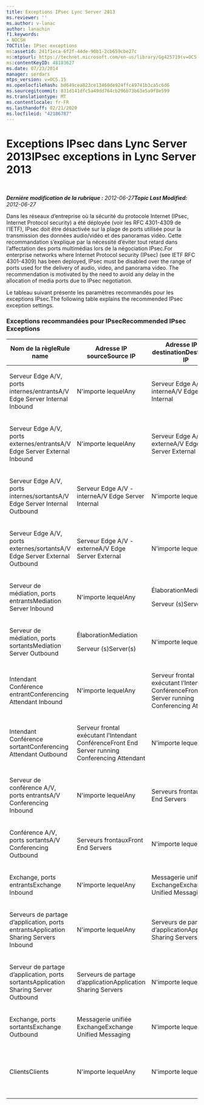```yaml
---
title: Exceptions IPsec Lync Server 2013
ms.reviewer: ''
ms.author: v-lanac
author: lanachin
f1.keywords:
- NOCSH
TOCTitle: IPsec exceptions
ms:assetid: 241f1eca-6f2f-44de-90b1-2cb659cbe27c
ms:mtpsurl: https://technet.microsoft.com/en-us/library/Gg425719(v=OCS.15)
ms:contentKeyID: 48183627
ms.date: 07/23/2014
manager: serdars
mtps_version: v=OCS.15
ms.openlocfilehash: bd649cea823ce13460de924ffc49741b3ca5c6d6
ms.sourcegitcommit: 831d141dfc5a49dd764cb296b73b63e5a9f8e599
ms.translationtype: MT
ms.contentlocale: fr-FR
ms.lasthandoff: 02/21/2020
ms.locfileid: "42186787"
---
```

<div data-xmlns="http://www.w3.org/1999/xhtml">

<div class="topic" data-xmlns="http://www.w3.org/1999/xhtml" data-msxsl="urn:schemas-microsoft-com:xslt" data-cs="https://msdn.microsoft.com/">

<div data-asp="https://msdn2.microsoft.com/asp">

# <a name="ipsec-exceptions-in-lync-server-2013"></a><span data-ttu-id="58b13-102">Exceptions IPsec dans Lync Server 2013</span><span class="sxs-lookup"><span data-stu-id="58b13-102">IPsec exceptions in Lync Server 2013</span></span>

</div>

<div id="mainSection">

<div id="mainBody">

<span> </span>

<span data-ttu-id="58b13-103">_**Dernière modification de la rubrique :** 2012-06-27_</span><span class="sxs-lookup"><span data-stu-id="58b13-103">_**Topic Last Modified:** 2012-06-27_</span></span>

<span data-ttu-id="58b13-p101">Dans les réseaux d’entreprise où la sécurité du protocole Internet (IPsec, Internet Protocol security) a été déployée (voir les RFC 4301-4309 de l’IETF), IPsec doit être désactivée sur la plage de ports utilisée pour la transmission des données audio/vidéo et des panoramas vidéo. Cette recommandation s’explique par la nécessité d’éviter tout retard dans l’affectation des ports multimédias lors de la négociation IPsec.</span><span class="sxs-lookup"><span data-stu-id="58b13-p101">For enterprise networks where Internet Protocol security (IPsec) (see IETF RFC 4301-4309) has been deployed, IPsec must be disabled over the range of ports used for the delivery of audio, video, and panorama video. The recommendation is motivated by the need to avoid any delay in the allocation of media ports due to IPsec negotiation.</span></span>

<span data-ttu-id="58b13-106">Le tableau suivant présente les paramètres recommandés pour les exceptions IPsec.</span><span class="sxs-lookup"><span data-stu-id="58b13-106">The following table explains the recommended IPsec exception settings.</span></span>

### <a name="recommended-ipsec-exceptions"></a><span data-ttu-id="58b13-107">Exceptions recommandées pour IPsec</span><span class="sxs-lookup"><span data-stu-id="58b13-107">Recommended IPsec Exceptions</span></span>

<table style="width:100%;">
<colgroup>
<col style="width: 14%" />
<col style="width: 14%" />
<col style="width: 14%" />
<col style="width: 14%" />
<col style="width: 14%" />
<col style="width: 14%" />
<col style="width: 14%" />
</colgroup>
<thead>
<tr class="header">
<th><span data-ttu-id="58b13-108">Nom de la règle</span><span class="sxs-lookup"><span data-stu-id="58b13-108">Rule name</span></span></th>
<th><span data-ttu-id="58b13-109">Adresse IP source</span><span class="sxs-lookup"><span data-stu-id="58b13-109">Source IP</span></span></th>
<th><span data-ttu-id="58b13-110">Adresse IP de destination</span><span class="sxs-lookup"><span data-stu-id="58b13-110">Destination IP</span></span></th>
<th><span data-ttu-id="58b13-111">Protocole</span><span class="sxs-lookup"><span data-stu-id="58b13-111">Protocol</span></span></th>
<th><span data-ttu-id="58b13-112">Port source</span><span class="sxs-lookup"><span data-stu-id="58b13-112">Source port</span></span></th>
<th><span data-ttu-id="58b13-113">Port de destination</span><span class="sxs-lookup"><span data-stu-id="58b13-113">Destination port</span></span></th>
<th><span data-ttu-id="58b13-114">Besoin d’authentification</span><span class="sxs-lookup"><span data-stu-id="58b13-114">Authentication Requirement</span></span></th>
</tr>
</thead>
<tbody>
<tr class="odd">
<td><p><span data-ttu-id="58b13-115">Serveur Edge A/V, ports internes/entrants</span><span class="sxs-lookup"><span data-stu-id="58b13-115">A/V Edge Server Internal Inbound</span></span></p></td>
<td><p><span data-ttu-id="58b13-116">N'importe lequel</span><span class="sxs-lookup"><span data-stu-id="58b13-116">Any</span></span></p></td>
<td><p><span data-ttu-id="58b13-117">Serveur Edge A/V - interne</span><span class="sxs-lookup"><span data-stu-id="58b13-117">A/V Edge Server Internal</span></span></p></td>
<td><p><span data-ttu-id="58b13-118">UDP et TCP</span><span class="sxs-lookup"><span data-stu-id="58b13-118">UDP and TCP</span></span></p></td>
<td><p><span data-ttu-id="58b13-119">N'importe lequel</span><span class="sxs-lookup"><span data-stu-id="58b13-119">Any</span></span></p></td>
<td><p><span data-ttu-id="58b13-120">N'importe lequel</span><span class="sxs-lookup"><span data-stu-id="58b13-120">Any</span></span></p></td>
<td><p><span data-ttu-id="58b13-121">Ne pas authentifier</span><span class="sxs-lookup"><span data-stu-id="58b13-121">Do not authenticate</span></span></p></td>
</tr>
<tr class="even">
<td><p><span data-ttu-id="58b13-122">Serveur Edge A/V, ports externes/entrants</span><span class="sxs-lookup"><span data-stu-id="58b13-122">A/V Edge Server External Inbound</span></span></p></td>
<td><p><span data-ttu-id="58b13-123">N'importe lequel</span><span class="sxs-lookup"><span data-stu-id="58b13-123">Any</span></span></p></td>
<td><p><span data-ttu-id="58b13-124">Serveur Edge A/V - externe</span><span class="sxs-lookup"><span data-stu-id="58b13-124">A/V Edge Server External</span></span></p></td>
<td><p><span data-ttu-id="58b13-125">UDP et TCP</span><span class="sxs-lookup"><span data-stu-id="58b13-125">UDP and TCP</span></span></p></td>
<td><p><span data-ttu-id="58b13-126">N'importe lequel</span><span class="sxs-lookup"><span data-stu-id="58b13-126">Any</span></span></p></td>
<td><p><span data-ttu-id="58b13-127">N'importe lequel</span><span class="sxs-lookup"><span data-stu-id="58b13-127">Any</span></span></p></td>
<td><p><span data-ttu-id="58b13-128">Ne pas authentifier</span><span class="sxs-lookup"><span data-stu-id="58b13-128">Do not authenticate</span></span></p></td>
</tr>
<tr class="odd">
<td><p><span data-ttu-id="58b13-129">Serveur Edge A/V, ports internes/sortants</span><span class="sxs-lookup"><span data-stu-id="58b13-129">A/V Edge Server Internal Outbound</span></span></p></td>
<td><p><span data-ttu-id="58b13-130">Serveur Edge A/V - interne</span><span class="sxs-lookup"><span data-stu-id="58b13-130">A/V Edge Server Internal</span></span></p></td>
<td><p><span data-ttu-id="58b13-131">N'importe lequel</span><span class="sxs-lookup"><span data-stu-id="58b13-131">Any</span></span></p></td>
<td><p><span data-ttu-id="58b13-132">TCP &amp; UDP</span><span class="sxs-lookup"><span data-stu-id="58b13-132">UDP &amp; TCP</span></span></p></td>
<td><p><span data-ttu-id="58b13-133">N'importe lequel</span><span class="sxs-lookup"><span data-stu-id="58b13-133">Any</span></span></p></td>
<td><p><span data-ttu-id="58b13-134">N'importe lequel</span><span class="sxs-lookup"><span data-stu-id="58b13-134">Any</span></span></p></td>
<td><p><span data-ttu-id="58b13-135">Ne pas authentifier</span><span class="sxs-lookup"><span data-stu-id="58b13-135">Do not authenticate</span></span></p></td>
</tr>
<tr class="even">
<td><p><span data-ttu-id="58b13-136">Serveur Edge A/V, ports externes/sortants</span><span class="sxs-lookup"><span data-stu-id="58b13-136">A/V Edge Server External Outbound</span></span></p></td>
<td><p><span data-ttu-id="58b13-137">Serveur Edge A/V - externe</span><span class="sxs-lookup"><span data-stu-id="58b13-137">A/V Edge Server External</span></span></p></td>
<td><p><span data-ttu-id="58b13-138">N'importe lequel</span><span class="sxs-lookup"><span data-stu-id="58b13-138">Any</span></span></p></td>
<td><p><span data-ttu-id="58b13-139">UDP et TCP</span><span class="sxs-lookup"><span data-stu-id="58b13-139">UDP and TCP</span></span></p></td>
<td><p><span data-ttu-id="58b13-140">N'importe lequel</span><span class="sxs-lookup"><span data-stu-id="58b13-140">Any</span></span></p></td>
<td><p><span data-ttu-id="58b13-141">N'importe lequel</span><span class="sxs-lookup"><span data-stu-id="58b13-141">Any</span></span></p></td>
<td><p><span data-ttu-id="58b13-142">Ne pas authentifier</span><span class="sxs-lookup"><span data-stu-id="58b13-142">Do not authenticate</span></span></p></td>
</tr>
<tr class="odd">
<td><p><span data-ttu-id="58b13-143">Serveur de médiation, ports entrants</span><span class="sxs-lookup"><span data-stu-id="58b13-143">Mediation Server Inbound</span></span></p></td>
<td><p><span data-ttu-id="58b13-144">N'importe lequel</span><span class="sxs-lookup"><span data-stu-id="58b13-144">Any</span></span></p></td>
<td><p><span data-ttu-id="58b13-145">Élaboration</span><span class="sxs-lookup"><span data-stu-id="58b13-145">Mediation</span></span></p>
<p><span data-ttu-id="58b13-146">Serveur (s)</span><span class="sxs-lookup"><span data-stu-id="58b13-146">Server(s)</span></span></p></td>
<td><p><span data-ttu-id="58b13-147">UDP et TCP</span><span class="sxs-lookup"><span data-stu-id="58b13-147">UDP and TCP</span></span></p></td>
<td><p><span data-ttu-id="58b13-148">N'importe lequel</span><span class="sxs-lookup"><span data-stu-id="58b13-148">Any</span></span></p></td>
<td><p><span data-ttu-id="58b13-149">N'importe lequel</span><span class="sxs-lookup"><span data-stu-id="58b13-149">Any</span></span></p></td>
<td><p><span data-ttu-id="58b13-150">Ne pas authentifier</span><span class="sxs-lookup"><span data-stu-id="58b13-150">Do not authenticate</span></span></p></td>
</tr>
<tr class="even">
<td><p><span data-ttu-id="58b13-151">Serveur de médiation, ports sortants</span><span class="sxs-lookup"><span data-stu-id="58b13-151">Mediation Server Outbound</span></span></p></td>
<td><p><span data-ttu-id="58b13-152">Élaboration</span><span class="sxs-lookup"><span data-stu-id="58b13-152">Mediation</span></span></p>
<p><span data-ttu-id="58b13-153">Serveur (s)</span><span class="sxs-lookup"><span data-stu-id="58b13-153">Server(s)</span></span></p></td>
<td><p><span data-ttu-id="58b13-154">N'importe lequel</span><span class="sxs-lookup"><span data-stu-id="58b13-154">Any</span></span></p></td>
<td><p><span data-ttu-id="58b13-155">UDP et TCP</span><span class="sxs-lookup"><span data-stu-id="58b13-155">UDP and TCP</span></span></p></td>
<td><p><span data-ttu-id="58b13-156">N'importe lequel</span><span class="sxs-lookup"><span data-stu-id="58b13-156">Any</span></span></p></td>
<td><p><span data-ttu-id="58b13-157">N'importe lequel</span><span class="sxs-lookup"><span data-stu-id="58b13-157">Any</span></span></p></td>
<td><p><span data-ttu-id="58b13-158">Ne pas authentifier</span><span class="sxs-lookup"><span data-stu-id="58b13-158">Do not authenticate</span></span></p></td>
</tr>
<tr class="odd">
<td><p><span data-ttu-id="58b13-159">Intendant Conférence entrant</span><span class="sxs-lookup"><span data-stu-id="58b13-159">Conferencing Attendant Inbound</span></span></p></td>
<td><p><span data-ttu-id="58b13-160">N'importe lequel</span><span class="sxs-lookup"><span data-stu-id="58b13-160">Any</span></span></p></td>
<td><p><span data-ttu-id="58b13-161">Serveur frontal exécutant l’Intendant Conférence</span><span class="sxs-lookup"><span data-stu-id="58b13-161">Front End Server running Conferencing Attendant</span></span></p></td>
<td><p><span data-ttu-id="58b13-162">UDP et TCP</span><span class="sxs-lookup"><span data-stu-id="58b13-162">UDP and TCP</span></span></p></td>
<td><p><span data-ttu-id="58b13-163">N'importe lequel</span><span class="sxs-lookup"><span data-stu-id="58b13-163">Any</span></span></p></td>
<td><p><span data-ttu-id="58b13-164">N'importe lequel</span><span class="sxs-lookup"><span data-stu-id="58b13-164">Any</span></span></p></td>
<td><p><span data-ttu-id="58b13-165">Ne pas authentifier</span><span class="sxs-lookup"><span data-stu-id="58b13-165">Do not authenticate</span></span></p></td>
</tr>
<tr class="even">
<td><p><span data-ttu-id="58b13-166">Intendant Conférence sortant</span><span class="sxs-lookup"><span data-stu-id="58b13-166">Conferencing Attendant Outbound</span></span></p></td>
<td><p><span data-ttu-id="58b13-167">Serveur frontal exécutant l’Intendant Conférence</span><span class="sxs-lookup"><span data-stu-id="58b13-167">Front End Server running Conferencing Attendant</span></span></p></td>
<td><p><span data-ttu-id="58b13-168">N'importe lequel</span><span class="sxs-lookup"><span data-stu-id="58b13-168">Any</span></span></p></td>
<td><p><span data-ttu-id="58b13-169">UDP et TCP</span><span class="sxs-lookup"><span data-stu-id="58b13-169">UDP and TCP</span></span></p></td>
<td><p><span data-ttu-id="58b13-170">N'importe lequel</span><span class="sxs-lookup"><span data-stu-id="58b13-170">Any</span></span></p></td>
<td><p><span data-ttu-id="58b13-171">N'importe lequel</span><span class="sxs-lookup"><span data-stu-id="58b13-171">Any</span></span></p></td>
<td><p><span data-ttu-id="58b13-172">Ne pas authentifier</span><span class="sxs-lookup"><span data-stu-id="58b13-172">Do not authenticate</span></span></p></td>
</tr>
<tr class="odd">
<td><p><span data-ttu-id="58b13-173">Serveur de conférence A/V, ports entrants</span><span class="sxs-lookup"><span data-stu-id="58b13-173">A/V Conferencing Inbound</span></span></p></td>
<td><p><span data-ttu-id="58b13-174">N'importe lequel</span><span class="sxs-lookup"><span data-stu-id="58b13-174">Any</span></span></p></td>
<td><p><span data-ttu-id="58b13-175">Serveurs frontaux</span><span class="sxs-lookup"><span data-stu-id="58b13-175">Front End Servers</span></span></p></td>
<td><p><span data-ttu-id="58b13-176">UDP et TCP</span><span class="sxs-lookup"><span data-stu-id="58b13-176">UDP and TCP</span></span></p></td>
<td><p><span data-ttu-id="58b13-177">N'importe lequel</span><span class="sxs-lookup"><span data-stu-id="58b13-177">Any</span></span></p></td>
<td><p><span data-ttu-id="58b13-178">N'importe lequel</span><span class="sxs-lookup"><span data-stu-id="58b13-178">Any</span></span></p></td>
<td><p><span data-ttu-id="58b13-179">Ne pas authentifier</span><span class="sxs-lookup"><span data-stu-id="58b13-179">Do not authenticate</span></span></p></td>
</tr>
<tr class="even">
<td><p><span data-ttu-id="58b13-180">Conférence A/V, ports sortants</span><span class="sxs-lookup"><span data-stu-id="58b13-180">A/V Conferencing Outbound</span></span></p></td>
<td><p><span data-ttu-id="58b13-181">Serveurs frontaux</span><span class="sxs-lookup"><span data-stu-id="58b13-181">Front End Servers</span></span></p></td>
<td><p><span data-ttu-id="58b13-182">N'importe lequel</span><span class="sxs-lookup"><span data-stu-id="58b13-182">Any</span></span></p></td>
<td><p><span data-ttu-id="58b13-183">UDP et TCP</span><span class="sxs-lookup"><span data-stu-id="58b13-183">UDP and TCP</span></span></p></td>
<td><p><span data-ttu-id="58b13-184">N'importe lequel</span><span class="sxs-lookup"><span data-stu-id="58b13-184">Any</span></span></p></td>
<td><p><span data-ttu-id="58b13-185">N'importe lequel</span><span class="sxs-lookup"><span data-stu-id="58b13-185">Any</span></span></p></td>
<td><p><span data-ttu-id="58b13-186">Ne pas authentifier</span><span class="sxs-lookup"><span data-stu-id="58b13-186">Do not authenticate</span></span></p></td>
</tr>
<tr class="odd">
<td><p><span data-ttu-id="58b13-187">Exchange, ports entrants</span><span class="sxs-lookup"><span data-stu-id="58b13-187">Exchange Inbound</span></span></p></td>
<td><p><span data-ttu-id="58b13-188">N'importe lequel</span><span class="sxs-lookup"><span data-stu-id="58b13-188">Any</span></span></p></td>
<td><p><span data-ttu-id="58b13-189">Messagerie unifiée Exchange</span><span class="sxs-lookup"><span data-stu-id="58b13-189">Exchange Unified Messaging</span></span></p></td>
<td><p><span data-ttu-id="58b13-190">UDP et TCP</span><span class="sxs-lookup"><span data-stu-id="58b13-190">UDP and TCP</span></span></p></td>
<td><p><span data-ttu-id="58b13-191">N'importe lequel</span><span class="sxs-lookup"><span data-stu-id="58b13-191">Any</span></span></p></td>
<td><p><span data-ttu-id="58b13-192">N'importe lequel</span><span class="sxs-lookup"><span data-stu-id="58b13-192">Any</span></span></p></td>
<td><p><span data-ttu-id="58b13-193">Ne pas authentifier</span><span class="sxs-lookup"><span data-stu-id="58b13-193">Do not authenticate</span></span></p></td>
</tr>
<tr class="even">
<td><p><span data-ttu-id="58b13-194">Serveurs de partage d’application, ports entrants</span><span class="sxs-lookup"><span data-stu-id="58b13-194">Application Sharing Servers Inbound</span></span></p></td>
<td><p><span data-ttu-id="58b13-195">N'importe lequel</span><span class="sxs-lookup"><span data-stu-id="58b13-195">Any</span></span></p></td>
<td><p><span data-ttu-id="58b13-196">Serveurs de partage d’application</span><span class="sxs-lookup"><span data-stu-id="58b13-196">Application Sharing Servers</span></span></p></td>
<td><p><span data-ttu-id="58b13-197">TCP</span><span class="sxs-lookup"><span data-stu-id="58b13-197">TCP</span></span></p></td>
<td><p><span data-ttu-id="58b13-198">N'importe lequel</span><span class="sxs-lookup"><span data-stu-id="58b13-198">Any</span></span></p></td>
<td><p><span data-ttu-id="58b13-199">N'importe lequel</span><span class="sxs-lookup"><span data-stu-id="58b13-199">Any</span></span></p></td>
<td><p><span data-ttu-id="58b13-200">Ne pas authentifier</span><span class="sxs-lookup"><span data-stu-id="58b13-200">Do not authenticate</span></span></p></td>
</tr>
<tr class="odd">
<td><p><span data-ttu-id="58b13-201">Serveur de partage d’application, ports sortants</span><span class="sxs-lookup"><span data-stu-id="58b13-201">Application Sharing Server Outbound</span></span></p></td>
<td><p><span data-ttu-id="58b13-202">Serveurs de partage d’application</span><span class="sxs-lookup"><span data-stu-id="58b13-202">Application Sharing Servers</span></span></p></td>
<td><p><span data-ttu-id="58b13-203">N'importe lequel</span><span class="sxs-lookup"><span data-stu-id="58b13-203">Any</span></span></p></td>
<td><p><span data-ttu-id="58b13-204">TCP</span><span class="sxs-lookup"><span data-stu-id="58b13-204">TCP</span></span></p></td>
<td><p><span data-ttu-id="58b13-205">N'importe lequel</span><span class="sxs-lookup"><span data-stu-id="58b13-205">Any</span></span></p></td>
<td><p><span data-ttu-id="58b13-206">N'importe lequel</span><span class="sxs-lookup"><span data-stu-id="58b13-206">Any</span></span></p></td>
<td><p><span data-ttu-id="58b13-207">Ne pas authentifier</span><span class="sxs-lookup"><span data-stu-id="58b13-207">Do not authenticate</span></span></p></td>
</tr>
<tr class="even">
<td><p><span data-ttu-id="58b13-208">Exchange, ports sortants</span><span class="sxs-lookup"><span data-stu-id="58b13-208">Exchange Outbound</span></span></p></td>
<td><p><span data-ttu-id="58b13-209">Messagerie unifiée Exchange</span><span class="sxs-lookup"><span data-stu-id="58b13-209">Exchange Unified Messaging</span></span></p></td>
<td><p><span data-ttu-id="58b13-210">N'importe lequel</span><span class="sxs-lookup"><span data-stu-id="58b13-210">Any</span></span></p></td>
<td><p><span data-ttu-id="58b13-211">UDP et TCP</span><span class="sxs-lookup"><span data-stu-id="58b13-211">UDP and TCP</span></span></p></td>
<td><p><span data-ttu-id="58b13-212">N'importe lequel</span><span class="sxs-lookup"><span data-stu-id="58b13-212">Any</span></span></p></td>
<td><p><span data-ttu-id="58b13-213">N'importe lequel</span><span class="sxs-lookup"><span data-stu-id="58b13-213">Any</span></span></p></td>
<td><p><span data-ttu-id="58b13-214">Ne pas authentifier</span><span class="sxs-lookup"><span data-stu-id="58b13-214">Do not authenticate</span></span></p></td>
</tr>
<tr class="odd">
<td><p><span data-ttu-id="58b13-215">Clients</span><span class="sxs-lookup"><span data-stu-id="58b13-215">Clients</span></span></p></td>
<td><p><span data-ttu-id="58b13-216">N'importe lequel</span><span class="sxs-lookup"><span data-stu-id="58b13-216">Any</span></span></p></td>
<td><p><span data-ttu-id="58b13-217">N'importe lequel</span><span class="sxs-lookup"><span data-stu-id="58b13-217">Any</span></span></p></td>
<td><p><span data-ttu-id="58b13-218">DATAGRAMME</span><span class="sxs-lookup"><span data-stu-id="58b13-218">UDP</span></span></p></td>
<td><p><span data-ttu-id="58b13-219">Plage de ports multimédias définie</span><span class="sxs-lookup"><span data-stu-id="58b13-219">Specified media port range</span></span></p></td>
<td><p><span data-ttu-id="58b13-220">N'importe lequel</span><span class="sxs-lookup"><span data-stu-id="58b13-220">Any</span></span></p></td>
<td><p><span data-ttu-id="58b13-221">Ne pas authentifier</span><span class="sxs-lookup"><span data-stu-id="58b13-221">Do not authenticate</span></span></p></td>
</tr>
</tbody>
</table>


</div>

<span> </span>

</div>

</div>

</div>

